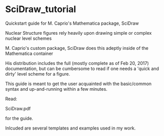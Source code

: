 # SciDraw_tutorial
Quickstart guide for M. Caprio's Mathematica package, SciDraw

Nuclear Structure figures rely heavily upon drawing simple or complex nuclear level schemes

M. Caprio's custom package, SciDraw does this adeptly inside of the Mathematica container

His distribution includes the full (mostly complete as of Feb 20, 2017) documentation, but can be cumbersome to read if one needs a 'quick and dirty' level scheme for a figure.

This guide is meant to get the user acquainted with the basic/common syntax and up-and-running within a few minutes.

Read:

SciDraw.pdf

for the guide.

Inlcuded are several templates and examples used in my work.

